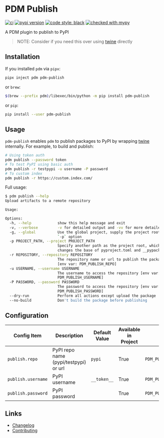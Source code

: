 # PDM Publish

[![ci](https://github.com/branchvincent/pdm-publish/workflows/CI/badge.svg)](https://github.com/branchvincent/pdm-publish/actions/workflows/ci.yaml)
[![pypi version](https://img.shields.io/pypi/v/pdm-publish.svg)](https://pypi.org/project/pdm-publish/)
[![code style: black](https://img.shields.io/badge/code%20style-black-000000.svg)](https://github.com/psf/black)
[![checked with mypy](http://www.mypy-lang.org/static/mypy_badge.svg)](http://mypy-lang.org/)

A PDM plugin to publish to PyPI

> NOTE: Consider if you need this over using [twine](https://twine.readthedocs.io/) directly

## Installation

If you installed `pdm` via `pipx`:

```sh
pipx inject pdm pdm-publish
```

or `brew`:

```sh
$(brew --prefix pdm)/libexec/bin/python -m pip install pdm-publish
```

or `pip`:

```sh
pip install --user pdm-publish
```

## Usage

`pdm-publish` enables `pdm` to publish packages to PyPI by wrapping [twine](https://twine.readthedocs.io/en/latest/) internally.
For example, to build and publish:

```sh
# Using token auth
pdm publish --password token
# To test PyPI using basic auth
pdm publish -r testpypi -u username -P password
# To custom index
pdm publish -r https://custom.index.com/
```

Full usage:

```sh
$ pdm publish --help
Upload artifacts to a remote repository

Usage:

Options:
  -h, --help            show this help message and exit
  -v, --verbose         -v for detailed output and -vv for more detailed
  -g, --global          Use the global project, supply the project root with
                        `-p` option
  -p PROJECT_PATH, --project PROJECT_PATH
                        Specify another path as the project root, which
                        changes the base of pyproject.toml and __pypackages__
  -r REPOSITORY, --repository REPOSITORY
                        The repository name or url to publish the package to
                        [env var: PDM_PUBLISH_REPO]
  -u USERNAME, --username USERNAME
                        The username to access the repository [env var:
                        PDM_PUBLISH_USERNAME]
  -P PASSWORD, --password PASSWORD
                        The password to access the repository [env var:
                        PDM_PUBLISH_PASSWORD]
  --dry-run             Perform all actions except upload the package
  --no-build            Don't build the package before publishing
```

## Configuration

| Config Item        | Description                           | Default Value | Available in Project | Env var                |
| ------------------ | ------------------------------------- | ------------- | -------------------- | ---------------------- |
| `publish.repo`     | PyPI repo name (pypi/testpypi) or url | `pypi`        | True                 | `PDM_PUBLISH_REPO`     |
| `publish.username` | PyPI username                         | `__token__`   | True                 | `PDM_PUBLISH_USERNAME` |
| `publish.password` | PyPI password                         |               | True                 | `PDM_PUBLISH_PASSWORD` |

## Links

- [Changelog](https://github.com/branchvincent/pdm-publish/releases)
- [Contributing](CONTRIBUTING.md)
